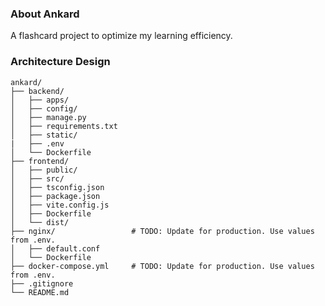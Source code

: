 ### About Ankard
A flashcard project to optimize my learning efficiency.

### Architecture Design
```
ankard/
├── backend/
│   ├── apps/
│   ├── config/
│   ├── manage.py
│   ├── requirements.txt
│   ├── static/
|   ├── .env
│   └── Dockerfile
├── frontend/
│   ├── public/
│   ├── src/
│   ├── tsconfig.json
│   ├── package.json
│   ├── vite.config.js
│   ├── Dockerfile
│   └── dist/
├── nginx/                 # TODO: Update for production. Use values from .env.
│   ├── default.conf
│   └── Dockerfile
├── docker-compose.yml     # TODO: Update for production. Use values from .env.
├── .gitignore
└── README.md
```
